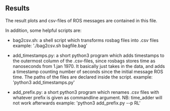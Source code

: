 ## Results

The result plots and csv-files of ROS messages are contained in this file.

In addition, some helpful scripts are:

  - bag2csv.sh: a shell script which transforms rosbag files into .csv files
  example: './bag2csv.sh bagfile.bag'

  - add_timestamps.py: a short python3 program which adds timestamps to the outermost column of the .csv-files, since rosbags stores time as nanoseconds from 1.jan 1970. It basically just takes in the data, and adds a timestamp counting number of seconds since the initial message ROS time. The paths of the files are declared inside the script.
  example: 'python3 add_timestamps.py' 

  - add_prefix.py: a short python3 program which renames .csv files with whatever prefix is given as commandline argument. NB: time_adder will not work afterwards
  example: 'python3 add_prefix.py --p RL' 
